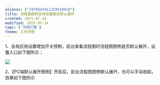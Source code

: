 ```yaml
---
aliases: ["1970045911259918918"]
title: 流程图图例支持设置是否默认展开
created: 2025-07-14
modified: 2025-07-14
tags: ['流程引擎']
theme: 工作流程
---
```


1、全局应用设置增加开关控制，前台查看流程图时流程图图例是否默认展开，设置入口如下图所示；

![](https://myhelpdoc.oss-cn-heyuan.aliyuncs.com/mdimages/1d1dcf39e9b5236b0c5d5d1af3ae55c9.jpg)

2、【PC端默认展开图例】开启后，前台流程图图例默认展开，也可以手动收起，效果如下图所示

